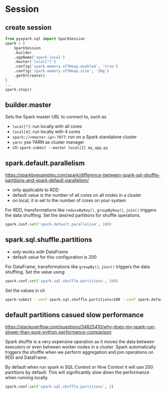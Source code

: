 # Session

## create session
```py
from pyspark.sql import SparkSession
spark = (
    SparkSession
    .builder
    .appName('spark-local')
    .master('local[*]')
    .config('spark.memory.offHeap.enabled', 'true')
    .config('spark.memory.offHeap.size', '10g')
    .getOrCreate()
)
...
spark.stop()
```

## builder.master
Sets the Spark master URL to connect to, such as
- `local[*]`: run locally with all cores
- `local[4]`: run locally with 4 cores
- `spark://<master-ip>:7077`: run on a Spark standalone cluster
- `yarn`: yse YARN as cluster manager
- cli: `spark-submit --master local[2] my_app.py`

## spark.default.parallelism
https://sparkbyexamples.com/spark/difference-between-spark-sql-shuffle-partitions-and-spark-default-parallelism/

- only applicable to RDD 
- default value is the number of all cores on all nodes in a cluster
- on local, it is set to the number of cores on your system

For RDD, transformations like `reduceByKey()`, `groupByKey()`, `join()` triggers the data shuffling. 
Set the desired partitions for shuffle operations.
```py
spark.conf.set('spark.default.parallelism', 100)
```

## spark.sql.shuffle.partitions
- only works with DataFrame
- default value for this configuration is 200

For DataFrame, transformations like `groupBy()`, `join()` triggers the data shuffling. 
Set the value using:
```py
spark.conf.set('spark.sql.shuffle.partitions', 100)
```

Set the values in cli
```sh
spark-submit --conf spark.sql.shuffle.partitions=100 --conf spark.default.parallelism=100
```

## default partitions casued slow performance
https://stackoverflow.com/questions/34625410/why-does-my-spark-run-slower-than-pure-python-performance-comparison

Spark shuffle is a very expensive operation as it moves the data between executors or even between worker nodes in a cluster. 
Spark automatically triggers the shuffle when we perform aggregation and join operations on RDD and DataFrame.

By default when run spark in SQL Context or Hive Context it will use 200 partitions by default. 
This will significantly slow down the performance when running locally.
```py
spark.conf.set('spark.sql.shuffle.partitions', 1)
```
